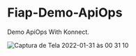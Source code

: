 # Fiap-Demo-ApiOps
Demo ApiOps With Konnect.

![Captura de Tela 2022-01-31 às 00 31 10](https://user-images.githubusercontent.com/16123355/151735179-fb2d4b1b-c9ee-4042-a012-5c3f0afc42c4.png)
